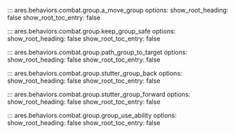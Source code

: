 ::: ares.behaviors.combat.group.a_move_group
    options:
        show_root_heading: false
        show_root_toc_entry: false

::: ares.behaviors.combat.group.keep_group_safe
    options:
        show_root_heading: false
        show_root_toc_entry: false

::: ares.behaviors.combat.group.path_group_to_target
    options:
        show_root_heading: false
        show_root_toc_entry: false

::: ares.behaviors.combat.group.stutter_group_back
    options:
        show_root_heading: false
        show_root_toc_entry: false

::: ares.behaviors.combat.group.stutter_group_forward
    options:
        show_root_heading: false
        show_root_toc_entry: false

::: ares.behaviors.combat.group.group_use_ability
    options:
        show_root_heading: false
        show_root_toc_entry: false
